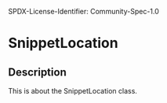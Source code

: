 SPDX-License-Identifier: Community-Spec-1.0

# SnippetLocation

## Description

This is about the SnippetLocation class.

